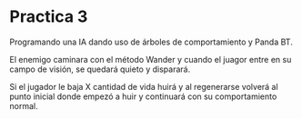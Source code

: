 # Practica 3

Programando una IA dando uso de árboles de comportamiento y Panda BT.

El enemigo caminara con el método Wander y cuando el juagor entre en su campo de visión, se quedará quieto y disparará. 

Si el jugador le baja X cantidad de vida huirá y al regenerarse volverá al punto inicial donde empezó a huir y continuará con su comportamiento normal. 
